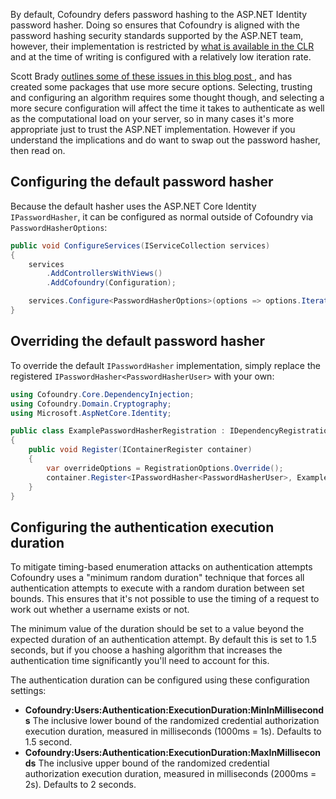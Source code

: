 By default, Cofoundry defers password hashing to the ASP.NET Identity password hasher. Doing so ensures that Cofoundry is aligned with the password hashing security standards supported by the ASP.NET team, however, their implementation is restricted by [what is available in the CLR](https://github.com/dotnet/aspnetcore/issues/37032#issuecomment-984030449) and at the time of writing is configured with a relatively low iteration rate.

Scott Brady [outlines some of these issues in this blog post ](https://www.scottbrady91.com/aspnet-identity/improving-the-aspnet-core-identity-password-hasher), and has created some packages that use more secure options. Selecting, trusting and configuring an algorithm requires some thought though, and selecting a more secure configuration will affect the time it takes to authenticate as well as the computational load on your server, so in many cases it's more appropriate just to trust the ASP.NET implementation. However if you understand the implications and do want to swap out the password hasher, then read on.

## Configuring the default password hasher

Because the default hasher uses the ASP.NET Core Identity `IPasswordHasher`, it can be configured as normal outside of Cofoundry via `PasswordHasherOptions`:

```csharp
public void ConfigureServices(IServiceCollection services)
{
    services
        .AddControllersWithViews()
        .AddCofoundry(Configuration);

    services.Configure<PasswordHasherOptions>(options => options.IterationCount = 512000);
}
```

## Overriding the default password hasher

To override the default `IPasswordHasher` implementation, simply replace the registered `IPasswordHasher<PasswordHasherUser>` with your own:

```csharp
using Cofoundry.Core.DependencyInjection;
using Cofoundry.Domain.Cryptography;
using Microsoft.AspNetCore.Identity;

public class ExamplePasswordHasherRegistration : IDependencyRegistration
{
    public void Register(IContainerRegister container)
    {
        var overrideOptions = RegistrationOptions.Override();
        container.Register<IPasswordHasher<PasswordHasherUser>, ExamplePasswordHasher<PasswordHasherUser>>(overrideOptions);
    }
}
```

## Configuring the authentication execution duration

To mitigate timing-based enumeration attacks on authentication attempts Cofoundry uses a "minimum random duration" technique that forces all authentication attempts to execute with a random duration between set bounds. This ensures that it's not possible to use the timing of a request to work out whether a username exists or not.

The minimum value of the duration should be set to a value beyond the expected duration of an authentication attempt. By default this is set to 1.5 seconds, but if you choose a hashing algorithm that increases the authentication time significantly you'll need to account for this.

The authentication duration can be configured using these configuration settings:

- **Cofoundry:Users:Authentication:ExecutionDuration:MinInMilliseconds** The inclusive lower bound of the randomized credential authorization execution duration, measured in milliseconds (1000ms = 1s). Defaults to 1.5 second.
- **Cofoundry:Users:Authentication:ExecutionDuration:MaxInMilliseconds** The inclusive upper bound of the randomized credential authorization execution duration, measured in milliseconds (2000ms = 2s). Defaults to 2 seconds.

